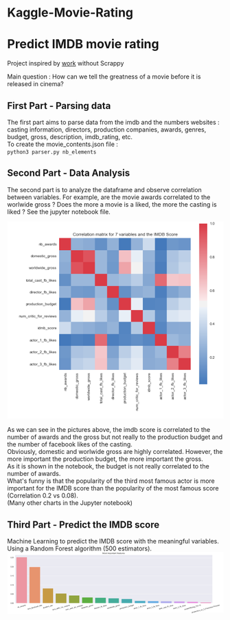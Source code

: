 # Kaggle-Movie-Rating

# Predict IMDB movie rating

Project inspired by [work](https://www.kaggle.com/deepmatrix/imdb-5000-movie-dataset) without Scrappy

Main question : How can we tell the greatness of a movie before it is released in cinema?

## First Part - Parsing data

The first part aims to parse data from the imdb and the numbers websites : casting information, directors, production companies, awards, genres, budget, gross, description, imdb_rating, etc.  
To create the movie_contents.json file :  
``python3 parser.py nb_elements``  

## Second Part - Data Analysis

The second part is to analyze the dataframe and observe correlation between variables. For example, are the movie awards correlated to the worlwide gross ? Does the more a movie is a liked, the more the casting is liked ? 
See the jupyter notebook file.  

![Correlation Matrix](https://github.com/BadrXg/Kaggle-Movie-Rating/blob/main/pics/movie-rating1.png)

As we can see in the pictures above, the imdb score is correlated to the number of awards and the gross but not really to the production budget and the number of facebook likes of the casting.  
Obviously, domestic and worlwide gross are highly correlated. However, the more important the production budget, the more important the gross.  
As it is shown in the notebook, the budget is not really correlated to the number of awards.  
What's funny is that the popularity of the third most famous actor is more important for the IMDB score than the popularity of the most famous score (Correlation 0.2 vs 0.08).  
(Many other charts in the Jupyter notebook)

## Third Part - Predict the IMDB score

Machine Learning to predict the IMDB score with the meaningful variables.  
Using a Random Forest algorithm (500 estimators). 
![Most important features](https://github.com/BadrXg/Kaggle-Movie-Rating/blob/main/pics/movie-rating2.png)
